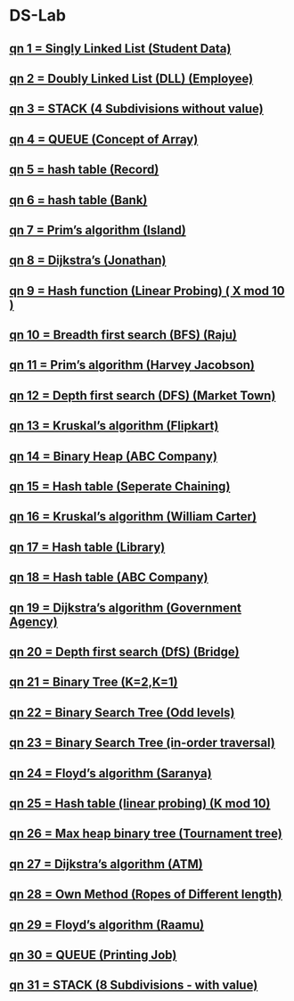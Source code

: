 # DS-Lab

## [qn 1 = Singly Linked List (Student Data)](https://github.com/CSE-Helper/DS-Lab/blob/main/Codes/qn01.c)
## [qn 2 = Doubly Linked List (DLL) (Employee)](https://github.com/Tharun-PV/DS-Lab/blob/main/Codes/qn02.c)
## [ qn 3 = STACK (4 Subdivisions without value)](https://github.com/Tharun-PV/DS-Lab/blob/main/Codes/qn03.c)
## [qn 4 = QUEUE (Concept of Array)](https://github.com/Tharun-PV/DS-Lab/blob/main/Codes/qn04.c)
## [qn 5 = hash table (Record)](https://github.com/Tharun-PV/DS-Lab/blob/main/Codes/qn05.c)
## [qn 6 = hash table (Bank)](https://github.com/Tharun-PV/DS-Lab/blob/main/Codes/qn06.c)
## [qn 7 = Prim’s algorithm (Island)](https://github.com/Tharun-PV/DS-Lab/blob/main/Codes/qn07.c)
## [qn 8 = Dijkstra’s (Jonathan)](https://github.com/Tharun-PV/DS-Lab/blob/main/Codes/qn08.c)
## [qn 9 = Hash function (Linear Probing) ( X mod 10 )](https://github.com/Tharun-PV/DS-Lab/blob/main/Codes/qn09.c)
## [qn 10 = Breadth first search (BFS) (Raju)](https://github.com/Tharun-PV/DS-Lab/blob/main/Codes/qn10.c)
## [qn 11 = Prim’s algorithm (Harvey Jacobson)](https://github.com/Tharun-PV/DS-Lab/blob/main/Codes/qn11.c)
## [qn 12 = Depth first search (DFS) (Market Town)](https://github.com/Tharun-PV/DS-Lab/blob/main/Codes/qn12.c)
## [qn 13 = Kruskal’s algorithm (Flipkart)](https://github.com/Tharun-PV/DS-Lab/blob/main/Codes/qn13.c)
## [qn 14 = Binary Heap (ABC Company)](https://github.com/Tharun-PV/DS-Lab/blob/main/Codes/qn14.c)
## [qn 15 = Hash table (Seperate Chaining)](https://github.com/Tharun-PV/DS-Lab/blob/main/Codes/qn15.c)
## [qn 16 = Kruskal’s algorithm (William Carter)](https://github.com/Tharun-PV/DS-Lab/blob/main/Codes/qn16.c)
## [qn 17 = Hash table (Library)](https://github.com/Tharun-PV/DS-Lab/blob/main/Codes/qn17.c)
## [qn 18 = Hash table (ABC Company)](https://github.com/Tharun-PV/DS-Lab/blob/main/Codes/qn18.c)
## [qn 19 = Dijkstra’s algorithm (Government Agency)](https://github.com/Tharun-PV/DS-Lab/blob/main/Codes/qn19.c)
## [qn 20 = Depth first search (DfS) (Bridge)](https://github.com/Tharun-PV/DS-Lab/blob/main/Codes/qn20.c)
## [qn 21 = Binary Tree (K=2,K=1)](https://github.com/Tharun-PV/DS-Lab/blob/main/Codes/qn21.c)
## [qn 22 = Binary Search Tree (Odd levels)](https://github.com/Tharun-PV/DS-Lab/blob/main/Codes/qn22.c)
## [qn 23 = Binary Search Tree (in-order traversal)](https://github.com/Tharun-PV/DS-Lab/blob/main/Codes/qn23.c)
## [qn 24 = Floyd’s algorithm (Saranya)](https://github.com/Tharun-PV/DS-Lab/blob/main/Codes/qn24.c)
## [qn 25 = Hash table (linear probing) (K mod 10)](https://github.com/Tharun-PV/DS-Lab/blob/main/Codes/qn25.c)
## [qn 26 = Max heap binary tree (Tournament tree)](https://github.com/Tharun-PV/DS-Lab/blob/main/Codes/qn26.c)
## [qn 27 = Dijkstra’s algorithm  (ATM)](https://github.com/Tharun-PV/DS-Lab/blob/main/Codes/qn27.c)
## [qn 28 = Own Method (Ropes of Different length)](https://github.com/Tharun-PV/DS-Lab/blob/main/Codes/qn28.c)
## [qn 29 = Floyd’s algorithm (Raamu)](https://github.com/Tharun-PV/DS-Lab/blob/main/Codes/qn29.c)
## [qn 30 = QUEUE (Printing Job)](https://github.com/Tharun-PV/DS-Lab/blob/main/Codes/qn30.c)
## [qn 31 = STACK (8 Subdivisions - with value)](https://github.com/Tharun-PV/DS-Lab/blob/main/Codes/qn31.c)
